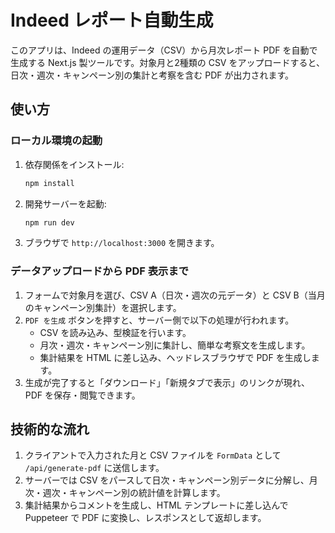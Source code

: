 # Indeed レポート自動生成

このアプリは、Indeed の運用データ（CSV）から月次レポート PDF を自動で生成する Next.js 製ツールです。対象月と2種類の CSV をアップロードすると、日次・週次・キャンペーン別の集計と考察を含む PDF が出力されます。

## 使い方

### ローカル環境の起動

1. 依存関係をインストール:
   ```bash
   npm install
   ```
2. 開発サーバーを起動:
   ```bash
   npm run dev
   ```
3. ブラウザで `http://localhost:3000` を開きます。

### データアップロードから PDF 表示まで

1. フォームで対象月を選び、CSV A（日次・週次の元データ）と CSV B（当月のキャンペーン別集計）を選択します。
2. `PDF を生成` ボタンを押すと、サーバー側で以下の処理が行われます。
   - CSV を読み込み、型検証を行います。
   - 月次・週次・キャンペーン別に集計し、簡単な考察文を生成します。
   - 集計結果を HTML に差し込み、ヘッドレスブラウザで PDF を生成します。
3. 生成が完了すると「ダウンロード」「新規タブで表示」のリンクが現れ、PDF を保存・閲覧できます。

## 技術的な流れ

1. クライアントで入力された月と CSV ファイルを `FormData` として `/api/generate-pdf` に送信します。
2. サーバーでは CSV をパースして日次・キャンペーン別データに分解し、月次・週次・キャンペーン別の統計値を計算します。
3. 集計結果からコメントを生成し、HTML テンプレートに差し込んで Puppeteer で PDF に変換し、レスポンスとして返却します。


